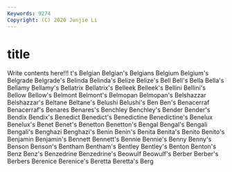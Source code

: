 ```yaml
---
Keywords: 9274
Copyright: (C) 2020 Junjie Li
---
```


# title

Write contents here!!!
t's 
Belgian 
Belgian's
Belgians 
Belgium 
Belgium's 
Belgrade 
Belgrade's 
Belinda 
Belinda's 
Belize 
Belize's 
Bell
Bell's 
Bella 
Bella's 
Bellamy 
Bellamy's 
Bellatrix 
Bellatrix's 
Belleek 
Belleek's 
Bellini
Bellini's 
Bellow 
Bellow's 
Belmont 
Belmont's 
Belmopan 
Belmopan's 
Belshazzar 
Belshazzar's 
Beltane
Beltane's 
Belushi 
Belushi's 
Ben 
Ben's 
Benacerraf 
Benacerraf's 
Benares 
Benares's 
Benchley
Benchley's 
Bender 
Bender's 
Bendix 
Bendix's 
Benedict 
Benedict's 
Benedictine 
Benedictine's 
Benelux
Benelux's 
Benet 
Benet's 
Benetton 
Benetton's 
Bengal 
Bengal's 
Bengali 
Bengali's 
Benghazi
Benghazi's 
Benin 
Benin's 
Benita 
Benita's 
Benito 
Benito's 
Benjamin 
Benjamin's 
Bennett
Bennett's 
Bennie 
Bennie's 
Benny 
Benny's 
Benson 
Benson's 
Bentham 
Bentham's 
Bentley
Bentley's 
Benton 
Benton's 
Benz 
Benz's 
Benzedrine 
Benzedrine's 
Beowulf 
Beowulf's 
Berber
Berber's 
Berbers 
Berenice 
Berenice's 
Beretta 
Beretta's 
Berg 
